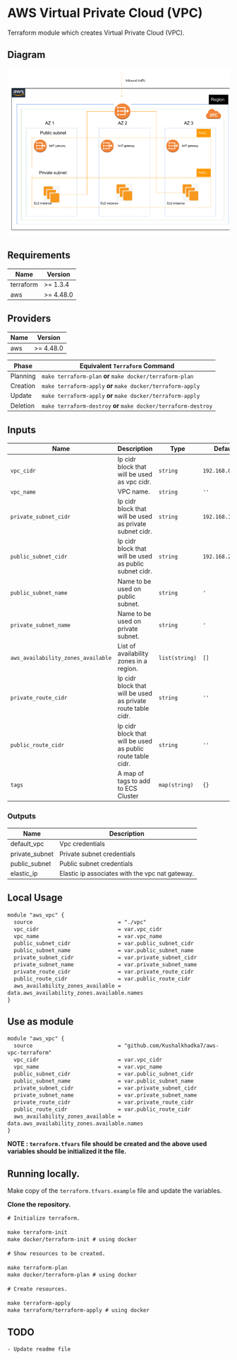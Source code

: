 # AWS Virtual Private Cloud (VPC)

Terraform module which creates Virtual Private Cloud (VPC).

## Diagram

![Architecture Diagram](assets/vpc.png)

## Requirements

| Name      | Version   |
| --------- | --------- |
| terraform | >= 1.3.4  |
| aws       | >= 4.48.0 |

## Providers

| Name | Version   |
| ---- | --------- |
| aws  | >= 4.48.0 |

| Phase    | Equivalent `Terraform` Command                                  |
| -------- | --------------------------------------------------------------- |
| Planning | `make terraform-plan` **or** `make docker/terraform-plan`       |
| Creation | `make terraform-apply` **or** `make docker/terraform-apply`     |
| Update   | `make terraform-apply` **or** `make docker/terraform-apply`     |
| Deletion | `make terraform-destroy` **or** `make docker/terraform-destroy` |

## Inputs

| Name                               | Description                                                  | Type           | Default          | Required |
| ---------------------------------- | ------------------------------------------------------------ | -------------- | ---------------- | :------: |
| `vpc_cidr`                         | Ip cidr block that will be used as vpc cidr.                 | `string`       | `192.168.0.0/16` |    no    |
| `vpc_name`                         | VPC name.                                                    | `string`       | `''`             |   yes    |
| `private_subnet_cidr`              | Ip cidr block that will be used as private subnet cidr.      | `string`       | `192.168.1.0/24` |    no    |
| `public_subnet_cidr`               | Ip cidr block that will be used as public subnet cidr.       | `string`       | `192.168.2.0/24` |    no    |
| `public_subnet_name`               | Name to be used on public subnet.                            | `string`       | `'`              |   yes    |
| `private_subnet_name`              | Name to be used on private subnet.                           | `string`       | `'`              |   yes    |
| `aws_availability_zones_available` | List of availability zones in a region.                      | `list(string)` | `[]`             |   yes    |
| `private_route_cidr`               | Ip cidr block that will be used as private route table cidr. | `string`       | `''`             |   yes    |
| `public_route_cidr`                | Ip cidr block that will be used as public route table cidr.  | `string`       | `''`             |    no    |
| `tags`                             | A map of tags to add to ECS Cluster                          | `map(string)`  | `{}`             |    no    |

### Outputs

| Name           | Description                                     |
| -------------- | ----------------------------------------------- |
| default_vpc    | Vpc credentials                                 |
| private_subnet | Private subnet credentials                      |
| public_subnet  | Public subnet credentials                       |
| elastic_ip     | Elastic ip associates with the vpc nat gateway. |

## Local Usage

```hcl
module "aws_vpc" {
  source                           = "./vpc"
  vpc_cidr                         = var.vpc_cidr
  vpc_name                         = var.vpc_name
  public_subnet_cidr               = var.public_subnet_cidr
  public_subnet_name               = var.public_subnet_name
  private_subnet_cidr              = var.private_subnet_cidr
  private_subnet_name              = var.private_subnet_name
  private_route_cidr               = var.private_route_cidr
  public_route_cidr                = var.public_route_cidr
  aws_availability_zones_available = data.aws_availability_zones.available.names
}
```

## Use as module

```hcl
module "aws_vpc" {
  source                           = "github.com/Kushalkhadka7/aws-vpc-terraform"
  vpc_cidr                         = var.vpc_cidr
  vpc_name                         = var.vpc_name
  public_subnet_cidr               = var.public_subnet_cidr
  public_subnet_name               = var.public_subnet_name
  private_subnet_cidr              = var.private_subnet_cidr
  private_subnet_name              = var.private_subnet_name
  private_route_cidr               = var.private_route_cidr
  public_route_cidr                = var.public_route_cidr
  aws_availability_zones_available = data.aws_availability_zones.available.names
}
```

**NOTE : `terraform.tfvars` file should be created and the above used variables should be initialized it the file.**

## Running locally.

Make copy of the `terraform.tfvars.example` file and update the variables.

**Clone the repository.**

```
# Initialize terraform.

make terraform-init
make docker/terraform-init # using docker

# Show resources to be created.

make terraform-plan
make docker/terraform-plan # using docker

# Create resources.

make terraform-apply
make terraform/terraform-apply # using docker

```

## TODO

```
- Update readme file
```
